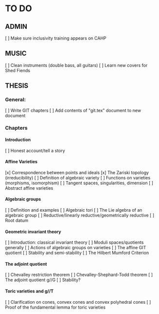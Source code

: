 # TO DO
## ADMIN
[ ] Make sure inclusivity training appears on CAHP

## MUSIC
[ ] Clean instruments (double bass, all guitars)
[ ] Learn new covers for Shed Fiends

## THESIS
### General:
[ ] Write GIT chapters
[ ] Add contents of "git.tex" document to new document

### Chapters
#### Introduction
[ ] Honest account/tell a story
#### Affine Varieties
[x] Correspondence between points and ideals
[x] The Zariski topology (irreducibility)
[ ] Definition of algebraic variety
[ ] Functions on varieties (morphisms, isomorphism)
[ ] Tangent spaces, singularities, dimension 
[ ] Abstract affine varieties
#### Algebraic groups
[ ] Definition and examples
[ ] Algebraic tori
[ ] The Lie algebra of an algebraic group
[ ] Reductive/linearly reductive/geometrically reductive
[ ] Root datum
#### Geometric invariant theory
[ ] Introduction: classical invariant theory
[ ] Moduli spaces/quotients generally
[ ] Actions of algebraic groups on varieties
[ ] The affine GIT quotient
[ ] Stability and semi-stability
[ ] The Hilbert Mumford Criterion
#### The adjoint quotient
[ ] Chevalley restriction theorem
[ ] Chevalley-Shephard-Todd theorem
[ ] The adjoint quotient g//G
[ ] Stability?
#### Toric varieties and g//T
[ ] Clarification on cones, convex cones and convex polyhedral cones
[ ] Proof of the fundamental lemma for toric varieties
